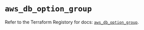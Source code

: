 # `aws_db_option_group`

Refer to the Terraform Registory for docs: [`aws_db_option_group`](https://www.terraform.io/docs/providers/aws/r/db_option_group).
